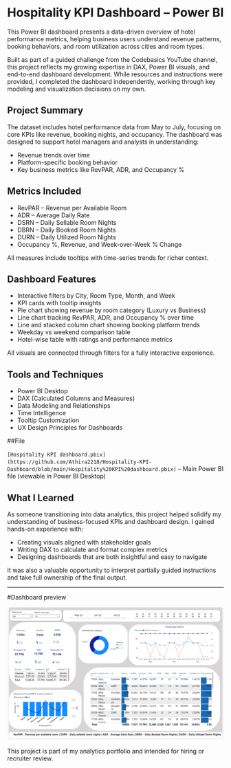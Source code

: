 # Hospitality KPI Dashboard – Power BI

This Power BI dashboard presents a data-driven overview of hotel performance metrics, helping business users understand revenue patterns, booking behaviors, and room utilization across cities and room types.

Built as part of a guided challenge from the Codebasics YouTube channel, this project reflects my growing expertise in DAX, Power BI visuals, and end-to-end dashboard development. While resources and instructions were provided, I completed the dashboard independently, working through key modeling and visualization decisions on my own.

## Project Summary

The dataset includes hotel performance data from May to July, focusing on core KPIs like revenue, booking nights, and occupancy. The dashboard was designed to support hotel managers and analysts in understanding:

- Revenue trends over time
- Platform-specific booking behavior
- Key business metrics like RevPAR, ADR, and Occupancy %

## Metrics Included

- RevPAR – Revenue per Available Room  
- ADR – Average Daily Rate  
- DSRN – Daily Sellable Room Nights  
- DBRN – Daily Booked Room Nights  
- DURN – Daily Utilized Room Nights  
- Occupancy %, Revenue, and Week-over-Week % Change

All measures include tooltips with time-series trends for richer context.

## Dashboard Features

- Interactive filters by City, Room Type, Month, and Week
- KPI cards with tooltip insights
- Pie chart showing revenue by room category (Luxury vs Business)
- Line chart tracking RevPAR, ADR, and Occupancy % over time
- Line and stacked column chart showing booking platform trends
- Weekday vs weekend comparison table
- Hotel-wise table with ratings and performance metrics

All visuals are connected through filters for a fully interactive experience.

## Tools and Techniques

- Power BI Desktop
- DAX (Calculated Columns and Measures)
- Data Modeling and Relationships
- Time Intelligence
- Tooltip Customization
- UX Design Principles for Dashboards

##File

`[Hospitality KPI dashboard.pbix](https://github.com/Athira2218/Hospitality-KPI-Dashboard/blob/main/Hospitality%20KPI%20dashboard.pbix)` – Main Power BI file (viewable in Power BI Desktop)


## What I Learned

As someone transitioning into data analytics, this project helped solidify my understanding of business-focused KPIs and dashboard design. I gained hands-on experience with:

- Creating visuals aligned with stakeholder goals
- Writing DAX to calculate and format complex metrics
- Designing dashboards that are both insightful and easy to navigate

It was also a valuable opportunity to interpret partially guided instructions and take full ownership of the final output.

---

#Dashboard preview

![Dashboard Preview](Dashboard.preview.png)

This project is part of my analytics portfolio and intended for hiring or recruiter review.
